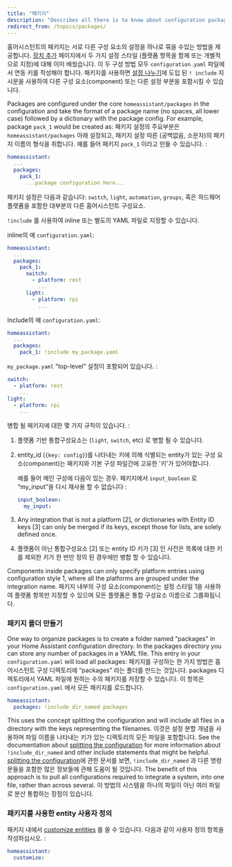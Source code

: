 ```yaml
---
title: "패키지"
description: "Describes all there is to know about configuration packages in Home Assistant."
redirect_from: /topics/packages/
---
```


홈어시스턴트의 패키지는 서로 다른 구성 요소의 설정을 하나로 묶을 수있는 방법을 제공합니다. [장치 추가](/docs/configuration/devices/) 페이지에서 두 가지 설정 스타일 (플랫폼 항목을 함께 또는 개별적으로 지정)에 대해 이미 배웠습니다. 이 두 구성 방법 모두 `configuration.yaml` 파일에서 연동 키를 작성해야 합니다. 패키지를 사용하면 [설정 나누기](/docs/configuration/splitting_configuration)에 도입 된 `! include` 지시문을 사용하여 다른 구성 요소(component) 또는 다른 설정 부분을 포함시킬 수 있습니다.  

Packages are configured under the core `homeassistant/packages` in the configuration and take the format of a package name (no spaces, all lower case) followed by a dictionary with the package config. For example, package `pack_1` would be created as:
패키지 설정의 주요부분은 `homeassistant/packages` 아래 설정되고, 패키지 설정 따른 (공백없음, 소문자)의 패키지 이름의 형식을 취합니다. 예를 들어 패키지 `pack_1` 이라고 만들 수 있습니다. : 

```yaml
homeassistant:
  ...
  packages: 
    pack_1:
      ...package configuration here...
```

패키지 설정은 다음과 같습니다: `switch`, `light`, `automation`, `groups`, 혹은 하드웨어 플랫폼을 포함한 대부분의 다른 홈어시스턴트 구성요소.

`!include` 를 사용하여 inline 또는 별도의 YAML 파일로 지정할 수 있습니다.

inline의 예 `configuration.yaml`:

```yaml
homeassistant:
  ...
  packages: 
    pack_1:
      switch:
        - platform: rest
          ...
      light:
        - platform: rpi
          ...
```

Include의 예 `configuration.yaml`:

```yaml
homeassistant:
  ...
  packages: 
    pack_1: !include my_package.yaml
```

`my_package.yaml` "top-level" 설정이 포함되어 있습니다. :

```yaml
switch:
  - platform: rest
    ...
light:
  - platform: rpi
    ...
```

병합 될 패키지에 대한 몇 가지 규칙이 있습니다. :

1. 플랫폼 기반 통합구성요소는 (`light`, `switch`, etc) 로 병할 될 수 있습니다.
2. entity_id (`{key: config}`)를 나타내는 키에 의해 식별되는 entity가 있는 구성 요소(component)는 패키지와 기본 구성 파일간에 고유한 '키'가 있어야합니다. 

    예를 들어 메인 구성에 다음이 있는 경우. 패키지에서 `input_boolean` 로 “my_input”을 다시 재사용 할 수 없습니다 :
    
    ```yaml
    input_boolean:
      my_input:
    ```
3. Any integration that is not a platform [2], or dictionaries with Entity ID keys [3] can only be merged if its keys, except those for lists, are solely defined once.
3. 플랫폼이 아닌 통합구성요소 [2] 또는 entity ID 키가 [3] 인 사전은 목록에 대한 키를 제외한 키가 한 번만 정의 된 경우에만 병합 할 수 있습니다. 

<div class='note tip'>
Components inside packages can only specify platform entries using configuration style 1, where all the platforms are grouped under the integration name.
패키지 내부의 구성 요소(component)는 설정 스타일 1을 사용하여 플랫폼 항목만 지정할 수 있으며 모든 플랫폼은 통합 구성요소 이름으로 그룹화됩니다.
</div>

### 패키지 폴더 만들기

One way to organize packages is to create a folder named "packages" in your Home Assistant configuration directory. In the packages directory you can store any number of packages in a YAML file. This entry in your `configuration.yaml` will load all packages:
패키지를 구성하는 한 가지 방법은 홈어시스턴트 구성 디렉토리에 “packages” 라는 폴더를 만드는 것입니다. packages 디렉토리에서 YAML 파일에 원하는 수의 패키지를 저장할 수 있습니다. 이 항목은 `configuration.yaml` 에서 모든 패키지를 로드합니다. 

```yaml
homeassistant:
  packages: !include_dir_named packages
```

This uses the concept splitting the configuration and will include all files in a directory with the keys representing the filenames.
이것은 설정 분할 개념을 사용하며 파일 이름을 나타내는 키가 있는 디렉토리의 모든 파일을 포함합니다.
See the documentation about [splitting the configuration](/docs/configuration/splitting_configuration/) for more information about `!include_dir_named` and other include statements that might be helpful. 
[splitting the configuration](/docs/configuration/splitting_configuration/)에 관한 문서를 보면, `!include_dir_named` 과 다른 명령문들을 포함한 많은 정보들에 관해 도움이 될 것입니다. 
The benefit of this approach is to pull all configurations required to integrate a system, into one file, rather than across several.
이 방법의 시스템을 하나의 파일이 아닌 여러 파일로 분산 통합하는 장점이 있습니다.

### 패키지를 사용한 entity 사용자 정의

패키지 내에서 [customize entities](/docs/configuration/customizing-devices/) 를 쓸 수 있습니다. 다음과 같이 사용자 정의 항목을 작성하십시오. : 

```yaml
homeassistant:
  customize:
```
